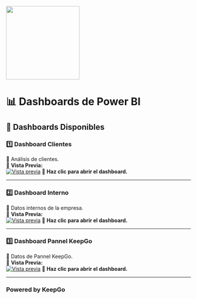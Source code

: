 ## <img src="https://i.postimg.cc/tTD72y2F/c947d0-eadc0d6e3f3c4184a5f64991dc4338a1-mv2-removebg-preview.png" width="200"/>  

# 📊 Dashboards de Power BI 

## 📌 Dashboards Disponibles  

### 1️⃣ Dashboard Clientes  
🔹 Análisis de clientes.  
🔹 **Vista Previa:**  
[![Vista previa](https://i.ibb.co/chnHd8Mv/image.jpg)](https://app.powerbi.com/view?r=eyJrIjoiOGMyMDc4OTItMGQ5Ny00OTcxLWIzYjctMDZlN2I3YzNiMmE0IiwidCI6ImIxM2NlNGM5LTJiZTYtNDg0NC04Y2Q5LTYwOTcyMGFmYWY5YiJ9)
🔹 **Haz clic para abrir el dashboard.**

---

### 2️⃣ Dashboard Interno  
🔹 Datos internos de la empresa.  
🔹 **Vista Previa:**  
[![Vista previa](https://i.postimg.cc/7ht090Fk/image-5.jpg)](https://app.powerbi.com/view?r=eyJrIjoiY2VhYzdkZmMtZDY1NS00YTkwLTkwNTQtNTVjOWJkZDcyYjNhIiwidCI6ImIxM2NlNGM5LTJiZTYtNDg0NC04Y2Q5LTYwOTcyMGFmYWY5YiJ9)
🔹 **Haz clic para abrir el dashboard.**

---

### 3️⃣ Dashboard Pannel KeepGo  
🔹 Datos de Pannel KeepGo.  
🔹 **Vista Previa:**  
[![Vista previa](https://i.postimg.cc/D0d4VLv4/image-2.jpg)](https://app.powerbi.com/view?r=eyJrIjoiZmM4OGU2MWQtZDRhZS00YzU4LWEzMWEtMTBhMjhlYmY0MzQzIiwidCI6ImIxM2NlNGM5LTJiZTYtNDg0NC04Y2Q5LTYwOTcyMGFmYWY5YiJ9)
🔹 **Haz clic para abrir el dashboard.**

---

### Powered by KeepGo  
